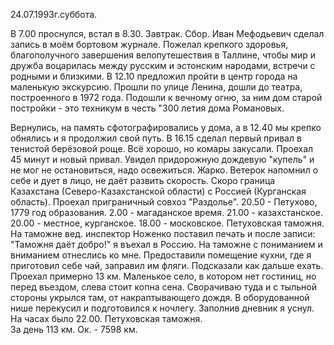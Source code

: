 24.07.1993г.суббота.

В 7.00 проснулся, встал в 8.30. Завтрак. Сбор. Иван Мефодьевич сделал запись в моём бортовом журнале. Пожелал крепкого здоровья, благополучного завершения велопутешествия в Таллине, чтобы мир и дружба воцарилась между русским и эстонским народами, встречи с родными и близкими.
   В 12.10 предложил пройти в центр города на маленькую экскурсию. Прошли по улице Ленина, дошли до театра, построенного в 1972 года. Подошли к вечному огню, за ним дом старой постройки - это техникум в честь "300 летия дома Романовых. 

  Вернулись, на память сфотографировались у дома, а в 12.40 мы крепко обнялись и я продолжил свой путь.
   В 16.15 сделал первый привал в тенистой берёзовой роще. Всё хорошо, но комары закусали.
   Проехал 45 минут и новый привал. Увидел придорожную дождевую "купель" и не мог не остановиться, надо освежиться. Жарко.
   Ветерок напомнил о себе и дует в лицо, не даёт развить скорость. 
   Скоро граница Казахстана (Северо-Казахстанской области) с Россией (Курганская область). Проехал приграничный совхоз "Раздолье". 
   20.50 - Петухово, 1779 год образования.
   2.00 - магаданское время.
   21.00 - казахстанское.
   20.00 - местное, курганское.
   18.00 - московское.
   Петуховская таможня.
   На таможне вед. инспектор Ноженко поставил печать и после записи: "Таможня даёт добро!" я въехал в Россию. На таможне с пониманием и вниманием отнеслись ко мне. Предоставили помещение кухни, где я приготовил себе чай, заправил им фляги. Подсказали как дальше ехать.
   Проехал примерно 13 км. Маленькое село, в котором нет гостиниц, но перед въездом, слева стоит копна сена. Сворачиваю туда и с тыльной стороны укрылся там, от накраптывающего дождя. В оборудованной нише перекусил и подготовился к ночлегу.  Заполнив дневник я уснул. На часах было 22.00.
    Петуховская таможня.  
  За день 113 км. Ок. - 7598 км.

